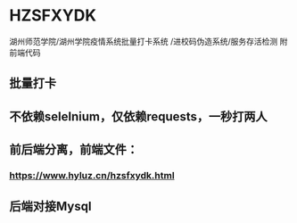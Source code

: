 # HZSFXYDK
湖州师范学院/湖州学院疫情系统批量打卡系统 /进校码伪造系统/服务存活检测  附前端代码

## 批量打卡
## 不依赖selelnium，仅依赖requests，一秒打两人
## 前后端分离，前端文件：
### https://www.hyluz.cn/hzsfxydk.html
## 后端对接Mysql
